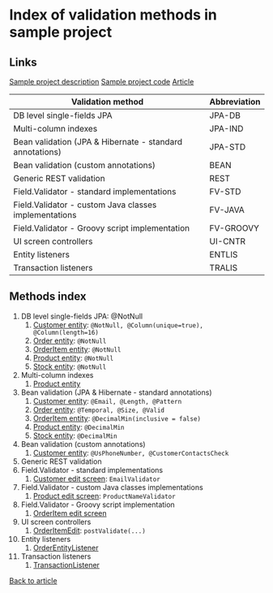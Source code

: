 # Index of validation methods in sample project

## Links
[Sample project description](order-management.md)
[Sample project code](order-management/)
[Article](README.md)


| Validation method                                         | Abbreviation |
|-----------------------------------------------------------|--------------|
| DB level single-fields JPA                                | JPA-DB       |
| Multi-column indexes                                      | JPA-IND      |
| Bean validation (JPA & Hibernate - standard annotations)  | JPA-STD      |
| Bean validation (custom annotations)                      | BEAN         |
| Generic REST validation                                   | REST         |
| Field.Validator - standard implementations                | FV-STD       |
| Field.Validator - custom Java classes implementations     | FV-JAVA      |
| Field.Validator - Groovy script implementation            | FV-GROOVY    |
| UI screen controllers                                     | UI-CNTR      |
| Entity listeners                                          | ENTLIS       |
| Transaction listeners                                     | TRALIS       |

## Methods index

1. DB level single-fields JPA: @NotNull
    1. [Customer entity](orderman/modules/global/src/com/haulmont/dyakonoff/entity/Customer.java): `@NotNull, @Column(unique=true), @Column(length=16)`
    1. [Order entity](orderman/modules/global/src/com/haulmont/dyakonoff/entity/Order.java): `@NotNull`
    1. [OrderItem entity](orderman/modules/global/src/com/haulmont/dyakonoff/entity/Order.java): `@NotNull`
    1. [Product entity](orderman/modules/global/src/com/haulmont/dyakonoff/entity/Product.java): `@NotNull`
    1. [Stock entity](orderman/modules/global/src/com/haulmont/dyakonoff/entity/Stock.java): `@NotNull`
1. Multi-column indexes
    1. [Product entity](orderman/modules/global/src/com/haulmont/dyakonoff/entity/Product.java)
1. Bean validation (JPA & Hibernate - standard annotations)
    1. [Customer entity](orderman/modules/global/src/com/haulmont/dyakonoff/entity/Customer.java): `@Email, @Length, @Pattern`
    1. [Order entity](orderman/modules/global/src/com/haulmont/dyakonoff/entity/Order.java): `@Temporal, @Size, @Valid`
    1. [OrderItem entity](orderman/modules/global/src/com/haulmont/dyakonoff/entity/Order.java): `@DecimalMin(inclusive = false)`
    1. [Product entity](orderman/modules/global/src/com/haulmont/dyakonoff/entity/Product.java): `@DecimalMin`
    1. [Stock entity](orderman/modules/global/src/com/haulmont/dyakonoff/entity/Stock.java): `@DecimalMin`
1. Bean validation (custom annotations)
    1. [Customer entity](orderman/modules/global/src/com/haulmont/dyakonoff/entity/Customer.java): `@UsPhoneNumber, @CustomerContactsCheck`
1. Generic REST validation
1. Field.Validator - standard implementations
    1. [Customer edit screen](orderman/modules/web/src/com/haulmont/dyakonoff/orderman/web/customer/customer-edit.xml): `EmailValidator`
1. Field.Validator - custom Java classes implementations
    1. [Product edit screen](orderman/modules/web/src/com/haulmont/dyakonoff/orderman/web/product/product-edit.xml): `ProductNameValidator`
1. Field.Validator - Groovy script implementation
    1. [OrderItem edit screen](orderman/modules/web/src/com/haulmont/dyakonoff/orderman/web/orderitem/order-item-edit.xml)
1. UI screen controllers
    1. [OrderItemEdit](orderman/modules/web/src/com/haulmont/dyakonoff/orderman/web/orderitem/OrderItemEdit.java): `postValidate(...)`
1. Entity listeners
    1. [OrderEntityListener](orderman/modules/core/src/com/haulmont/dyakonoff/orderman/service/OrderEntityListener.java)
1. Transaction listeners
    1. [TransactionListener](orderman/modules/core/src/com/haulmont/dyakonoff/orderman/service/TransactionListener.java)

[Back to article](README.md)
